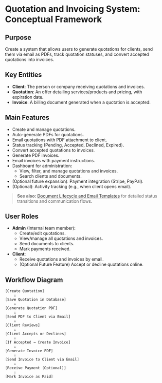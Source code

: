 # Quotation and Invoicing System: Conceptual Framework

## Purpose

Create a system that allows users to generate quotations for clients, send them via email as PDFs, track quotation statuses, and convert accepted quotations into invoices.

## Key Entities

- **Client**: The person or company receiving quotations and invoices.
- **Quotation**: An offer detailing services/products and pricing, with expiration date.
- **Invoice**: A billing document generated when a quotation is accepted.

## Main Features

- Create and manage quotations.
- Auto-generate PDFs for quotations.
- Email quotations with PDF attachment to client.
- Status tracking (Pending, Accepted, Declined, Expired).
- Convert accepted quotations to invoices.
- Generate PDF invoices.
- Email invoices with payment instructions.
- Dashboard for administration:
  - View, filter, and manage quotations and invoices.
  - Search clients and documents.
- (Optional future expansion): Payment integration (Stripe, PayPal).
- (Optional): Activity tracking (e.g., when client opens email).

> **See also:** [Document Lifecycle and Email Templates](doc.md) for detailed status transitions and communication flows.

## User Roles

- **Admin** (Internal team member):
  - Create/edit quotations.
  - View/manage all quotations and invoices.
  - Send documents to clients.
  - Mark payments received.
- **Client**:
  - Receive quotations and invoices by email.
  - (Optional Future Feature) Accept or decline quotations online.

## Workflow Diagram

```plaintext
[Create Quotation]
    ↓
[Save Quotation in Database]
    ↓
[Generate Quotation PDF]
    ↓
[Send PDF to Client via Email]
    ↓
[Client Reviews]
    ↓
[Client Accepts or Declines]
    ↓
[If Accepted → Create Invoice]
    ↓
[Generate Invoice PDF]
    ↓
[Send Invoice to Client via Email]
    ↓
[Receive Payment (Optional)]
    ↓
[Mark Invoice as Paid]
